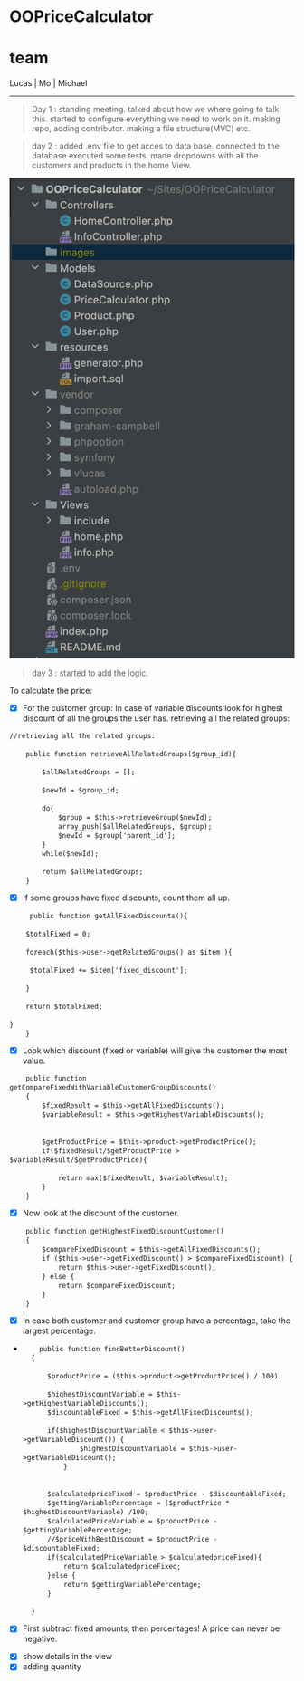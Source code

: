 # OOPriceCalculator

# team

Lucas | Mo | Michael

---

> Day 1 :
> standing meeting. talked about how we where going to talk this.
> started to configure everything we need to work on it.
> making repo, adding contributor. making a file structure(MVC) etc.

> day 2 : added .env file to get acces to data base. connected to the database
> executed some tests. made dropdowns with all the customers and products in the home View.

![](images/Schermafbeelding.png)

> day 3 : started to add the logic.

To calculate the price:

- [x] For the customer group: In case of variable discounts look for highest discount of all the groups the user has.
      retrieving all the related groups:

```
//retrieving all the related groups:

    public function retrieveAllRelatedGroups($group_id){

        $allRelatedGroups = [];

        $newId = $group_id;

        do{
            $group = $this->retrieveGroup($newId);
            array_push($allRelatedGroups, $group);
            $newId = $group['parent_id'];
        }
        while($newId);

        return $allRelatedGroups;
    }
```

- [x] If some groups have fixed discounts, count them all up.

```
     public function getAllFixedDiscounts(){

    $totalFixed = 0;

    foreach($this->user->getRelatedGroups() as $item ){

     $totalFixed += $item['fixed_discount'];

    }

    return $totalFixed;

}
    }
```

- [x] Look which discount (fixed or variable) will give the customer the most value.

```
    public function getCompareFixedWithVariableCustomerGroupDiscounts()
    {
        $fixedResult = $this->getAllFixedDiscounts();
        $variableResult = $this->getHighestVariableDiscounts();


        $getProductPrice = $this->product->getProductPrice();
        if($fixedResult/$getProductPrice > $variableResult/$getProductPrice){

            return max($fixedResult, $variableResult);
        }
    }

```

- [x] Now look at the discount of the customer.

```
    public function getHighestFixedDiscountCustomer()
    {
        $compareFixedDiscount = $this->getAllFixedDiscounts();
        if ($this->user->getFixedDiscount() > $compareFixedDiscount) {
            return $this->user->getFixedDiscount();
        } else {
            return $compareFixedDiscount;
        }
    }
```

- [x] In case both customer and customer group have a percentage, take the largest percentage.
- ```
      public function findBetterDiscount()
    {

        $productPrice = ($this->product->getProductPrice() / 100);
            
        $highestDiscountVariable = $this->getHighestVariableDiscounts();
        $discountableFixed = $this->getAllFixedDiscounts();

        if($highestDiscountVariable < $this->user->getVariableDiscount()) {
                $highestDiscountVariable = $this->user->getVariableDiscount();
            }


        $calculatedpriceFixed = $productPrice - $discountableFixed;
        $gettingVariablePercentage = ($productPrice * $highestDiscountVariable) /100;
        $calculatedPriceVariable = $productPrice - $gettingVariablePercentage;
        //$priceWithBestDiscount = $productPrice - $discountableFixed;
        if($calculatedPriceVariable > $calculatedpriceFixed){
            return $calculatedpriceFixed;
        }else {
            return $gettingVariablePercentage;
        }

    }
  ```
- [x] First subtract fixed amounts, then percentages!
      A price can never be negative.

* [x] show details in the view
* [x] adding quantity